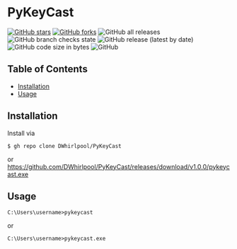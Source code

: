 # PyKeyCast
[![GitHub stars](https://img.shields.io/github/stars/DWhirlpool/PyCast)](https://github.com/DWhirlpool/PyKeyCast/stargazers) [![GitHub forks](https://img.shields.io/github/forks/DWhirlpool/PyKeyCast)](https://github.com/DWhirlpool/PyKeyCast/network) ![GitHub all releases](https://img.shields.io/github/downloads/DWhirlpool/PyKeyCast/total) ![GitHub branch checks state](https://img.shields.io/github/checks-status/DWhirlpool/PyKeyCast/main) ![GitHub release (latest by date)](https://img.shields.io/github/v/release/DWhirlpool/PyKeyCast) ![GitHub code size in bytes](https://img.shields.io/github/languages/code-size/DWhirlpool/PyKeyCast) ![GitHub](https://img.shields.io/github/license/DWhirlpool/PyKeyCast)
## Table of Contents
* [Installation](#Installation)
* [Usage](#Usage)
## Installation
Install via
```
$ gh repo clone DWhirlpool/PyKeyCast
```
or
https://github.com/DWhirlpool/PyKeyCast/releases/download/v1.0.0/pykeycast.exe
## Usage
```
C:\Users\username>pykeycast
```
or
```
C:\Users\username>pykeycast.exe
```
